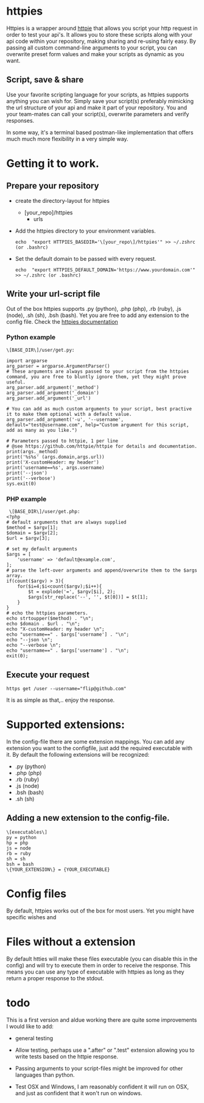 # httpies
Httpies is a wrapper around [httpie](https://httpie.io/) that allows you script your http request in order to test your api's.
It allows you to store these scripts along with your api code within your repository, making sharing and re-using fairly easy.
By passing all custom command-line arguments to your script, you can overwrite preset form values and make your scripts as dynamic as you want.


## Script, save & share
Use your favorite scripting language for your scripts, as httpies supports anything you can wish for.
Simply save your script(s) preferably mimicking the url structure of your api and make it part of your repository.
You and your team-mates can call your script(s), overwrite parameters and verify responses.

In some way, it's a terminal based postman-like implementation that offers much much more flexibility in a very simple way.

# Getting it to work.
## Prepare your repository
- create the directory-layout for httpies
    - \[your_repo\]/httpies
        - urls
- Add the httpies directory to your environment variables.
    
      echo  "export HTTPIES_BASEDIR='\[your_repo\]/httpies'" >> ~/.zshrc (or .bashrc)
    
- Set the default domain to be passed with every request.    
    
      echo  "export HTTPIES_DEFAULT_DOMAIN='https://www.yourdomain.com'" >> ~/.zshrc (or .bashrc)

## Write your url-script file
Out of the box httpies supports .py (python), .php (php), .rb (ruby), .js (node), .sh (sh), .bsh (bash).
Yet you are free to add any extension to the config file.
Check the [httpies documentation](https://httpie.io/docs)

### Python example
    \[BASE_DIR\]/user/get.py:

    import argparse
    arg_parser = argparse.ArgumentParser()
    # These arguments are always passed to your script from the httpies command, you are free to bluntly ignore them, yet they might prove useful.
    arg_parser.add_argument('_method')
    arg_parser.add_argument('_domain')
    arg_parser.add_argument('_url')

    # You can add as much custom arguments to your script, best practive it to make them optional with a default value.
    arg_parser.add_argument('-u', '--username', default="test@username.com", help="Custom argument for this script, add as many as you like.")

    # Parameters passed to httpie, 1 per line
    # @see https://github.com/httpie/httpie for details and documentation.
    print(args._method)
    print('%s%s' (args.domain,args.url))
    print('X-customHeader: my header')
    print('username==%s', args.username)
    print('--json')
    print('--verbose')
    sys.exit(0)

### PHP example
     \[BASE_DIR\]/user/get.php:
    <?php
    # default arguments that are always supplied
    $method = $argv[1];
    $domain = $argv[2];
    $url = $argv[3];
    
    # set my default arguments
    $args = [
        'username' => 'default@example.com',
    ];
    # parse the left-over arguments and append/overwrite them to the $args array.
    if(count($argv) > 3){
        for($i=4;$i<count($argv);$i++){
            $t = explode('=', $argv[$i], 2);
            $args[str_replace('--', '', $t[0])] = $t[1];
        }
    }
    # echo the httpies parameters.
    echo strtoupper($method) . "\n";
    echo $domain . $url . "\n";
    echo "X-customHeader: my header \n";
    echo "username==" . $args['username'] . "\n";
    echo "--json \n";
    echo "--verbose \n";
    echo "username==" . $args['username'] . "\n";
    exit(0);    

## Execute your request
    https get /user --username="flip@github.com"
It is as simple as that,.. enjoy the response.
  
# Supported extensions:

 In the config-file there are some extension mappings.
 You can add any extension you want to the configfile, just add the required executable with it.
 By default the following extensions will be recognized:
  
  - .py  (python)
  - .php (php)
  - .rb  (ruby)
  - .js  (node)
  - .bsh (bash)
  - .sh  (sh)
  
## Adding a new extension to the config-file.
    \[executables\]
    py = python
    hp = php
    js = node
    rb = ruby
    sh = sh
    bsh = bash
    \{YOUR_EXTENSION\} = {YOUR_EXECUTABLE}

# Config files

By default, httpies works out of the box for most users.
Yet you might have specific wishes and 

# Files without a extension
By default htties will make these files executable (you can disable this in the config) and will try to execute them in order to receive the response.
This means you can use any type of executable with httpies as long as they return a proper response to the stdout.

# todo
This is a first version and aldue working there are quite some improvements I would like to add:

- general testing

- Allow testing, perhaps use a ".after" or ".test" extension allowing you to write tests based on the httpie response.
- Passing arguments to your script-files might be improved for other languages than python.
- Test OSX and Windows, I am reasonably confident it will run on OSX, and just as confident that it won't run on windows.



